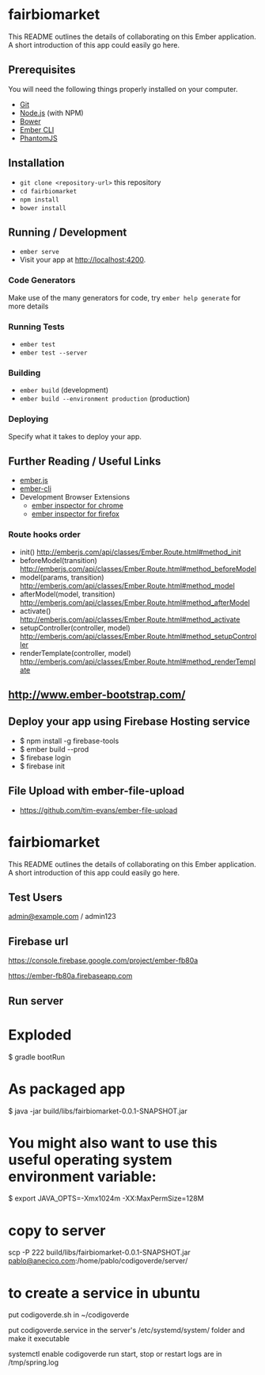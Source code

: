 # fairbiomarket

This README outlines the details of collaborating on this Ember application.
A short introduction of this app could easily go here.

## Prerequisites

You will need the following things properly installed on your computer.

* [Git](https://git-scm.com/)
* [Node.js](https://nodejs.org/) (with NPM)
* [Bower](https://bower.io/)
* [Ember CLI](https://ember-cli.com/)
* [PhantomJS](http://phantomjs.org/)

## Installation

* `git clone <repository-url>` this repository
* `cd fairbiomarket`
* `npm install`
* `bower install`

## Running / Development

* `ember serve`
* Visit your app at [http://localhost:4200](http://localhost:4200).

### Code Generators

Make use of the many generators for code, try `ember help generate` for more details

### Running Tests

* `ember test`
* `ember test --server`

### Building

* `ember build` (development)
* `ember build --environment production` (production)

### Deploying

Specify what it takes to deploy your app.

## Further Reading / Useful Links

* [ember.js](http://emberjs.com/)
* [ember-cli](https://ember-cli.com/)
* Development Browser Extensions
  * [ember inspector for chrome](https://chrome.google.com/webstore/detail/ember-inspector/bmdblncegkenkacieihfhpjfppoconhi)
  * [ember inspector for firefox](https://addons.mozilla.org/en-US/firefox/addon/ember-inspector/)



### Route hooks order
 * init() http://emberjs.com/api/classes/Ember.Route.html#method_init
 * beforeModel(transition) http://emberjs.com/api/classes/Ember.Route.html#method_beforeModel
 * model(params, transition) http://emberjs.com/api/classes/Ember.Route.html#method_model
 * afterModel(model, transition) http://emberjs.com/api/classes/Ember.Route.html#method_afterModel
 * activate() http://emberjs.com/api/classes/Ember.Route.html#method_activate
 * setupController(controller, model) http://emberjs.com/api/classes/Ember.Route.html#method_setupController
 * renderTemplate(controller, model) http://emberjs.com/api/classes/Ember.Route.html#method_renderTemplate



## http://www.ember-bootstrap.com/

## Deploy your app using Firebase Hosting service

 * $ npm install -g firebase-tools
 * $ ember build --prod
 * $ firebase login
 * $ firebase init


## File Upload with ember-file-upload

 * https://github.com/tim-evans/ember-file-upload







# fairbiomarket

This README outlines the details of collaborating on this Ember application.
A short introduction of this app could easily go here.


## Test Users
admin@example.com / admin123

## Firebase url
https://console.firebase.google.com/project/ember-fb80a

https://ember-fb80a.firebaseapp.com

## Run server
# Exploded
$ gradle bootRun

# As packaged app
$ java -jar build/libs/fairbiomarket-0.0.1-SNAPSHOT.jar

# You might also want to use this useful operating system environment variable:
$ export JAVA_OPTS=-Xmx1024m -XX:MaxPermSize=128M




# copy to server
scp -P 222 build/libs/fairbiomarket-0.0.1-SNAPSHOT.jar pablo@anecico.com:/home/pablo/codigoverde/server/

# to create a service in ubuntu
put codigoverde.sh in  ~/codigoverde
 
put codigoverde.service in the server's /etc/systemd/system/ folder and make it executable

systemctl enable codigoverde
run start, stop or restart
logs are in /tmp/spring.log
 
